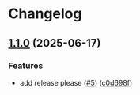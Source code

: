 # Changelog

## [1.1.0](https://github.com/t-monaghan/gh-altar/compare/v1.0.0...v1.1.0) (2025-06-17)


### Features

* add release please ([#5](https://github.com/t-monaghan/gh-altar/issues/5)) ([c0d698f](https://github.com/t-monaghan/gh-altar/commit/c0d698f451346401b30fe7e3ac3bc4509d594966))
